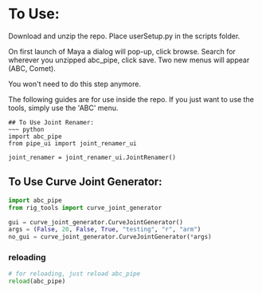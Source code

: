 # To Use:

Download and unzip the repo.
Place userSetup.py in the scripts folder.

On first launch of Maya a dialog will pop-up, click browse. Search for wherever you unzipped abc_pipe, click save.
Two new menus will appear (ABC, Comet).

You won't need to do this step anymore.

The following guides are for use inside the repo. If you just want to use the tools, simply use the 'ABC' menu.
~~~
## To Use Joint Renamer:
~~~ python
import abc_pipe
from pipe_ui import joint_renamer_ui

joint_renamer = joint_renamer_ui.JointRenamer()
~~~
## To Use Curve Joint Generator:
~~~ python
import abc_pipe
from rig_tools import curve_joint_generator

gui = curve_joint_generator.CurveJointGenerator()
args = (False, 20, False, True, "testing", "r", "arm")
no_gui = curve_joint_generator.CurveJointGenerator(*args)
~~~
### reloading
~~~ python
# for reloading, just reload abc_pipe
reload(abc_pipe)
~~~
